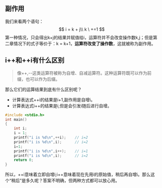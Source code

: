 ##  副作用

我们来看两个语句：
$$
i = k + j\\
k \   +=1
$$
第一种情况，只会得出k+j的结果并赋值给i，运算符并不会改变操作数k,j；但是第二章情况下的式子等价于：k = k+1，**运算符改变了操作数**，这就被称为副作用。

##  i++和++i有什么区别

> 像++,--这类运算符被称为自增、自减运算符。这种运算符既可以作为前缀，也可以作为后缀。

那么它们的运算结果到底有什么区别呢？

- 计算表达式++i的结果是i+1,副作用是自增i。
- 计算表达式i++的结果是i,但是会引发i随后进行自增。

```c
#include <stdio.h> 
int main()
{	
	int i;
	i = 1;
	printf("i is %d\n",++i); 	// i=2
	printf("i is %d\n",i); 		// i=2
	i=1;
	printf("i is %d\n",i++);	// i=1
	printf("i is %d\n",i);		// i=2
	return 0;
} 
```

所以，++i意味着立即自增i;i++意味着现在先用i的原始值，稍后再自增i。那么这个“稍后”是多久呢？答案不明确，但两种方式都可以放心用。

